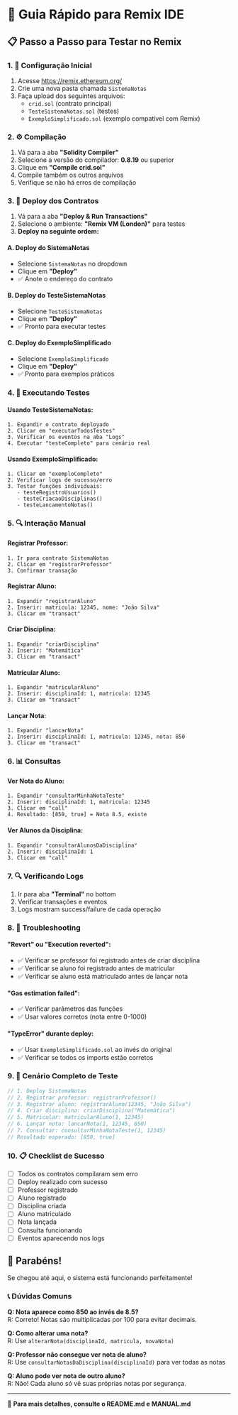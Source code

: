 # 🎯 Guia Rápido para Remix IDE

## 📋 Passo a Passo para Testar no Remix

### 1. 🚀 Configuração Inicial

1. Acesse https://remix.ethereum.org/
2. Crie uma nova pasta chamada `SistemaNotas`
3. Faça upload dos seguintes arquivos:
   - `crid.sol` (contrato principal)
   - `TesteSistemaNotas.sol` (testes)
   - `ExemploSimplificado.sol` (exemplo compatível com Remix)

### 2. ⚙️ Compilação

1. Vá para a aba **"Solidity Compiler"**
2. Selecione a versão do compilador: **0.8.19** ou superior
3. Clique em **"Compile crid.sol"**
4. Compile também os outros arquivos
5. Verifique se não há erros de compilação

### 3. 🚀 Deploy dos Contratos

1. Vá para a aba **"Deploy & Run Transactions"**
2. Selecione o ambiente: **"Remix VM (London)"** para testes
3. **Deploy na seguinte ordem:**

#### A. Deploy do SistemaNotas
- Selecione `SistemaNotas` no dropdown
- Clique em **"Deploy"**
- ✅ Anote o endereço do contrato

#### B. Deploy do TesteSistemaNotas
- Selecione `TesteSistemaNotas` 
- Clique em **"Deploy"**
- ✅ Pronto para executar testes

#### C. Deploy do ExemploSimplificado  
- Selecione `ExemploSimplificado`
- Clique em **"Deploy"**
- ✅ Pronto para exemplos práticos

### 4. 🧪 Executando Testes

#### Usando TesteSistemaNotas:
```
1. Expandir o contrato deployado
2. Clicar em "executarTodosTestes"
3. Verificar os eventos na aba "Logs"
4. Executar "testeCompleto" para cenário real
```

#### Usando ExemploSimplificado:
```
1. Clicar em "exemploCompleto" 
2. Verificar logs de sucesso/erro
3. Testar funções individuais:
   - testeRegistroUsuarios()
   - testeCriacaoDisciplinas() 
   - testeLancamentoNotas()
```

### 5. 🔍 Interação Manual

#### Registrar Professor:
```
1. Ir para contrato SistemaNotas
2. Clicar em "registrarProfessor"
3. Confirmar transação
```

#### Registrar Aluno:
```
1. Expandir "registrarAluno"
2. Inserir: matricula: 12345, nome: "João Silva"
3. Clicar em "transact"
```

#### Criar Disciplina:
```
1. Expandir "criarDisciplina"
2. Inserir: "Matemática"
3. Clicar em "transact"
```

#### Matricular Aluno:
```
1. Expandir "matricularAluno"
2. Inserir: disciplinaId: 1, matricula: 12345
3. Clicar em "transact"
```

#### Lançar Nota:
```
1. Expandir "lancarNota"
2. Inserir: disciplinaId: 1, matricula: 12345, nota: 850
3. Clicar em "transact"
```

### 6. 📊 Consultas

#### Ver Nota do Aluno:
```
1. Expandir "consultarMinhaNotaTeste"
2. Inserir: disciplinaId: 1, matricula: 12345
3. Clicar em "call"
4. Resultado: [850, true] = Nota 8.5, existe
```

#### Ver Alunos da Disciplina:
```
1. Expandir "consultarAlunosDaDisciplina"
2. Inserir: disciplinaId: 1
3. Clicar em "call"
```

### 7. 🔍 Verificando Logs

1. Ir para aba **"Terminal"** no bottom
2. Verificar transações e eventos
3. Logs mostram success/failure de cada operação

### 8. 🐛 Troubleshooting

#### "Revert" ou "Execution reverted":
- ✅ Verificar se professor foi registrado antes de criar disciplina
- ✅ Verificar se aluno foi registrado antes de matricular
- ✅ Verificar se aluno está matriculado antes de lançar nota

#### "Gas estimation failed":
- ✅ Verificar parâmetros das funções
- ✅ Usar valores corretos (nota entre 0-1000)

#### "TypeError" durante deploy:
- ✅ Usar `ExemploSimplificado.sol` ao invés do original
- ✅ Verificar se todos os imports estão corretos

### 9. 🎯 Cenário Completo de Teste

```javascript
// 1. Deploy SistemaNotas
// 2. Registrar professor: registrarProfessor()
// 3. Registrar aluno: registrarAluno(12345, "João Silva")  
// 4. Criar disciplina: criarDisciplina("Matemática")
// 5. Matricular: matricularAluno(1, 12345)
// 6. Lançar nota: lancarNota(1, 12345, 850)
// 7. Consultar: consultarMinhaNotaTeste(1, 12345)
// Resultado esperado: [850, true]
```

### 10. 📋 Checklist de Sucesso

- [ ] Todos os contratos compilaram sem erro
- [ ] Deploy realizado com sucesso  
- [ ] Professor registrado
- [ ] Aluno registrado
- [ ] Disciplina criada
- [ ] Aluno matriculado
- [ ] Nota lançada
- [ ] Consulta funcionando
- [ ] Eventos aparecendo nos logs

## 🎉 Parabéns!

Se chegou até aqui, o sistema está funcionando perfeitamente! 

### 📞 Dúvidas Comuns

**Q: Nota aparece como 850 ao invés de 8.5?**  
R: Correto! Notas são multiplicadas por 100 para evitar decimais.

**Q: Como alterar uma nota?**  
R: Use `alterarNota(disciplinaId, matricula, novaNota)`

**Q: Professor não consegue ver nota de aluno?**  
R: Use `consultarNotasDaDisciplina(disciplinaId)` para ver todas as notas

**Q: Aluno pode ver nota de outro aluno?**  
R: Não! Cada aluno só vê suas próprias notas por segurança.

---

🔗 **Para mais detalhes, consulte o README.md e MANUAL.md**
